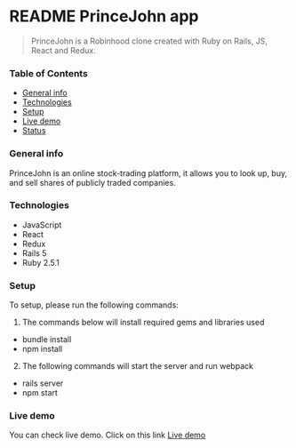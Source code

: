 # README PrinceJohn app
  > PrinceJohn is a Robinhood clone created with Ruby on Rails, JS, React and Redux.

### Table of Contents
* [General info](#general-info)
* [Technologies](#technologies)
* [Setup](#setup)
* [Live demo](https://princejohn.herokuapp.com/)
* [Status](#setup)

### General info
 PrinceJohn is an online stock-trading platform, it allows you to look up, buy, and sell shares of publicly traded companies. 

### Technologies
 * JavaScript
 * React
 * Redux
 * Rails 5
 * Ruby 2.5.1

### Setup
To setup, please run the following commands:
1. The commands below will install required gems and libraries used
 * bundle install
 * npm install

2. The following commands will start the server and run webpack
 * rails server
 * npm start



### Live demo
You can check live demo. Click on this link [Live demo](https://princejohn.herokuapp.com/)

